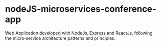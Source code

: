 # nodeJS-microservices-conference-app
Web Application developed with NodeJs, Express and ReactJs, following the micro-service architecture patterns and principles.
